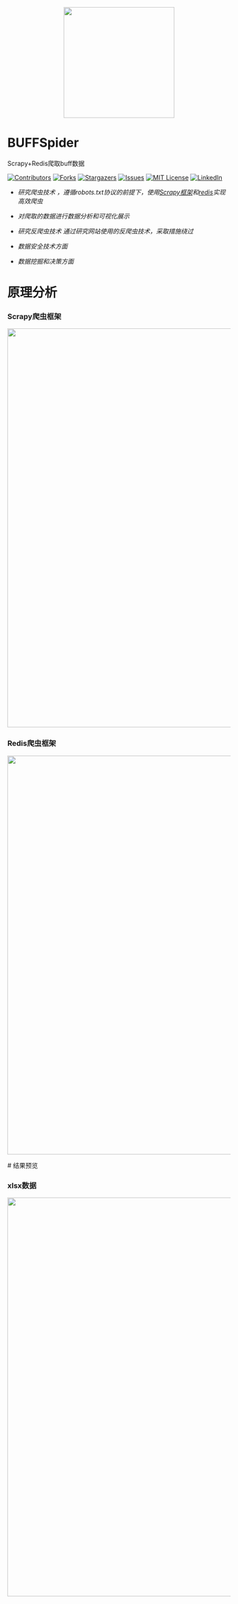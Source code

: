 <p align="center">
<a href = "https://buff.163.com/"><img src="https://p1.ssl.qhimg.com/t013958b6d32365da7b.png" width="250" /></a>
</p>


# BUFFSpider

Scrapy+Redis爬取buff数据

[![Contributors][contributors-shield]][contributors-url]
[![Forks][forks-shield]][forks-url]
[![Stargazers][stars-shield]][stars-url]
[![Issues][issues-shield]][issues-url]
[![MIT License][license-shield]][license-url]
[![LinkedIn][linkedin-shield]][linkedin-url]
<br />

- *研究爬虫技术 ，遵循robots.txt协议的前提下，使用<u>Scrapy框架</u>和<u>redis</u>实现高效爬虫*

- *对爬取的数据进行数据分析和可视化展示*

- *研究反爬虫技术 通过研究网站使用的反爬虫技术，采取措施绕过*

- *数据安全技术方面*

- *数据挖掘和决策方面*

  

# 原理分析

### Scrapy爬虫框架

<p align="center">
<img src="https://i-blog.csdnimg.cn/blog_migrate/a7249f2a50d496763ca2da57a47d7954.png" width ="900"/>
</p>


### Redis爬虫框架


<p align="center">
<img src="https://cache.yisu.com/upload/information/20200309/28/3420.jpg" width ="900"/>
</p>
# 结果预览

### xlsx数据

<p align="center">
<img src="https://i-blog.csdnimg.cn/blog_migrate/a7249f2a50d496763ca2da57a47d7954.png" width ="900"/>
</p>





<!-- links -->

[your-project-path]:LizomData/buffSpider
[contributors-shield]: https://img.shields.io/github/contributors/LizomData/buffSpider.svg?style=flat-square
[contributors-url]: https://github.com/LizomData/buffSpider/graphs/contributors
[forks-shield]: https://img.shields.io/github/forks/LizomData/buffSpider.svg?style=flat-square
[forks-url]: https://github.com/LizomData/buffSpider/network/members
[stars-shield]: https://img.shields.io/github/stars/LizomData/buffSpider.svg?style=flat-square
[stars-url]: https://github.com/LizomData/buffSpider/stargazers
[issues-shield]: https://img.shields.io/github/issues/LizomData/buffSpider.svg?style=flat-square
[issues-url]: https://img.shields.io/github/issues/LizomData/buffSpider.svg
[license-shield]: https://img.shields.io/github/license/LizomData/buffSpider.svg?style=flat-square
[license-url]: https://github.com/LizomData/buffSpider/blob/master/LICENSE.txt
[linkedin-shield]: https://img.shields.io/badge/-LinkedIn-black.svg?style=flat-square&logo=linkedin&colorB=555
[linkedin-url]: https://linkedin.com/in/shaojintian
